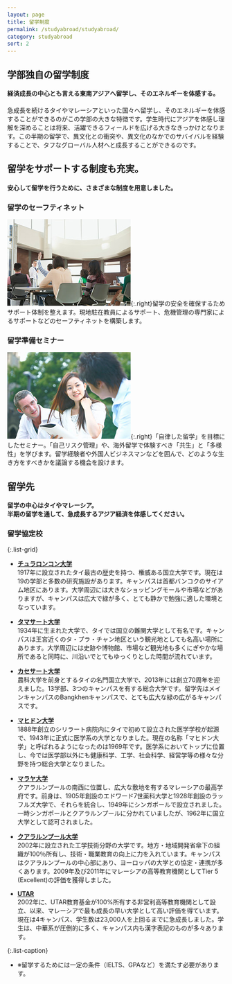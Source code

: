 ```yaml
---
layout: page
title: 留学制度
permalink: /studyabroad/studyabroad/
category: studyabroad
sort: 2
---
```


## 学部独自の留学制度

#### 経済成長の中心とも言える東南アジアへ留学し、そのエネルギーを体感する。

急成長を続けるタイやマレーシアといった国々へ留学し、そのエネルギーを体感することができるのがこの学部の大きな特徴です。学生時代にアジアを体感し理解を深めることは将来、活躍できるフィールドを広げる大きなきっかけとなります。この半期の留学で、異文化との衝突や、異文化のなかでのサバイバルを経験することで、タフなグローバル人材へと成長することができるのです。

## 留学をサポートする制度も充実。

#### 安心して留学を行うために、さまざまな制度を用意しました。

### 留学のセーフティネット

![](/assets/images/v1/2015/03/studyabroad_img01.jpg){:.right}留学の安全を確保するためサポート体制を整えます。現地駐在教員によるサポート、危機管理の専門家によるサポートなどのセーフティネットを構築します。

### 留学準備セミナー

![](/assets/images/v1/2015/03/studyabroad_img02.jpg){:.right}「自律した留学」を目標にしたセミナー。「自己リスク管理」や、海外留学で体験すべき「共生」と「多様性」を学びます。留学経験者や外国人ビジネスマンなどを囲んで、どのような生き方をすべきかを議論する機会を設けます。

## 留学先

#### 留学の中心はタイやマレーシア。<br>半期の留学を通して、急成長するアジア経済を体感してください。

### 留学協定校

{:.list-grid}
*   **[チュラロンコン大学](http://www.chula.ac.th/en/)**  
    1917年に設立されたタイ最古の歴史を持つ、権威ある国立大学です。現在は19の学部と多数の研究施設があります。キャンパスは首都バンコクのサイアム地区にあります。大学周辺には大きなショッピングモールや市場などがありますが、キャンパスは広大で緑が多く、とても静かで勉強に適した環境となっています。

*   **[タマサート大学](http://www.tu.ac.th/en/)**  
    1934年に生まれた大学で、タイでは国立の難関大学として有名です。キャンパスは王宮近くのタ・プラ・チャン地区という観光地としても名高い場所にあります。大学周辺には史跡や博物館、市場など観光地も多くにぎやかな場所であると同時に、川沿いでとてもゆっくりとした時間が流れています。

*   **[カセサート大学](http://www.interprogram.ku.ac.th/newsite/index.php/home)**  
    農科大学を前身とするタイの名門国立大学で、2013年には創立70周年を迎えました。13学部、3つのキャンパスを有する総合大学です。留学先はメインキャンパスのBangkhenキャンパスで、とても広大な緑の広がるキャンパスです。

*   **[マヒドン大学](http://www.mahidol.ac.th/en/index.html)**  
    1888年創立のシリラート病院内にタイで初めて設立された医学学校が起源で、1943年に正式に医学系の大学となりました。現在の名称「マヒドン大学」と呼ばれるようになったのは1969年です。医学系においてトップに位置し、今では医学部以外にも健康科学、工学、社会科学、経営学等の様々な分野を持つ総合大学となりました。

*   **[マラヤ大学](https://www.um.edu.my.html)**  
    クアラルンプールの南西に位置し、広大な敷地を有するマレーシアの最高学府です。前身は、1905年創設のエドワード7世薬科大学と1928年創設のラッフルズ大学で、それらを統合し、1949年にシンガポールで設立されました。一時シンガポールとクアラルンプールに分かれていましたが、1962年に国立大学として認可されました。

*   **[クアラルンプール大学](http://www.unikl.edu.my/)**  
    2002年に設立された工学技術分野の大学です。地方・地域開発省傘下の組織が100％所有し、技術・職業教育の向上に力を入れています。キャンパスはクアラルンプールの中心部にあり、ヨーロッパの大学との協定・連携が多くあります。2009年及び2011年にマレーシアの高等教育機関としてTier 5 (Excellent)の評価を獲得しました。

*   **[UTAR](http://www.utar.edu.my/main.jsp)**  
    2002年に、UTAR教育基金が100%所有する非営利高等教育機関として設立、以来、マレーシアで最も成長の早い大学として高い評価を得ています。現在は4キャンパス、学生数は23,000人を上回るまでに急成長しました。学生は、中華系が圧倒的に多く、キャンパス内も漢字表記のものが多々あります。

{:.list-caption}
*   <span class="asterisk">※</span>留学するためには一定の条件（IELTS、GPAなど）を満たす必要があります。